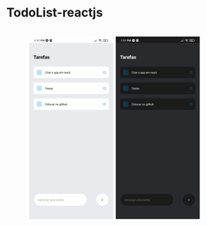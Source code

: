 # TodoList-reactjs

<h1 style="font-family: roboto justify-content: space-around" align='center'>
  <img src='./Modelo_LightMode.jpg' height=425></img>
  <img src='./Modelo_DarkMode.jpg' height=425></img>
</h1>
